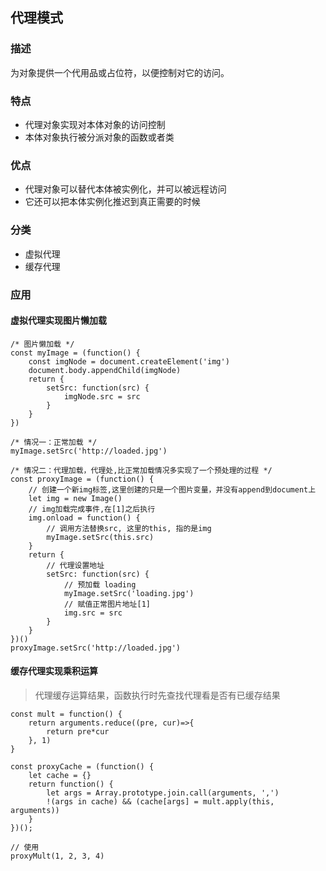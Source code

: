 ## 代理模式

### 描述
为对象提供一个代用品或占位符，以便控制对它的访问。

### 特点
* 代理对象实现对本体对象的访问控制
* 本体对象执行被分派对象的函数或者类

### 优点
* 代理对象可以替代本体被实例化，并可以被远程访问
* 它还可以把本体实例化推迟到真正需要的时候

### 分类
* 虚拟代理
* 缓存代理

### 应用
#### 虚拟代理实现图片懒加载
```
/* 图片懒加载 */
const myImage = (function() {
    const imgNode = document.createElement('img')
    document.body.appendChild(imgNode)
    return {
        setSrc: function(src) {
            imgNode.src = src
        }
    }
})

/* 情况一：正常加载 */
myImage.setSrc('http://loaded.jpg') 

/* 情况二：代理加载，代理处,比正常加载情况多实现了一个预处理的过程 */
const proxyImage = (function() {
    // 创建一个新img标签,这里创建的只是一个图片变量，并没有append到document上 
    let img = new Image()
    // img加载完成事件,在[1]之后执行
    img.onload = function() {
        // 调用方法替换src, 这里的this, 指的是img
        myImage.setSrc(this.src)
    }
    return {
        // 代理设置地址
        setSrc: function(src) {
            // 预加载 loading
            myImage.setSrc('loading.jpg')
            // 赋值正常图片地址[1]
            img.src = src
        }
    }
})()
proxyImage.setSrc('http://loaded.jpg')
```

#### 缓存代理实现乘积运算
> 代理缓存运算结果，函数执行时先查找代理看是否有已缓存结果

```
const mult = function() {
    return arguments.reduce((pre, cur)=>{
        return pre*cur
    }, 1)
}

const proxyCache = (function() {
    let cache = {}
    return function() {
        let args = Array.prototype.join.call(arguments, ',')
        !(args in cache) && (cache[args] = mult.apply(this, arguments))
    }
})();

// 使用
proxyMult(1, 2, 3, 4)
```